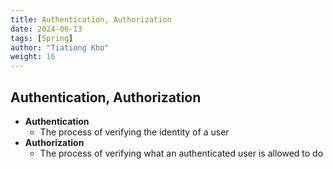 ```yaml
---
title: Authentication, Authorization
date: 2024-06-13
tags: [Spring]
author: "Tiationg Kho"
weight: 16
---
```


## Authentication, Authorization

- **Authentication**
    - The process of verifying the identity of a user
- **Authorization**
    - The process of verifying what an authenticated user is allowed to do